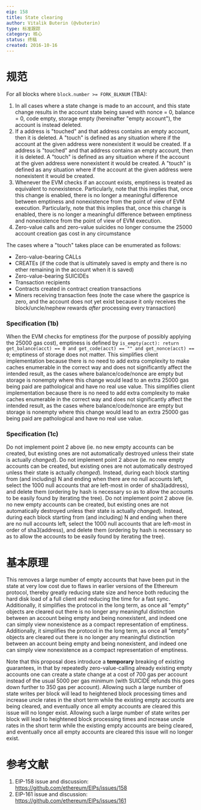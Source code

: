 ```yaml
---
eip: 158
title: State clearing
author: Vitalik Buterin (@vbuterin)
type: 标准跟踪
category: 核心
status: 终稿
created: 2016-10-16
---
```


# 规范

For all blocks where `block.number >= FORK_BLKNUM` (TBA):
1. In all cases where a state change is made to an account, and this state change results in the account state being saved with nonce = 0, balance = 0, code empty, storage empty (hereinafter "empty account"), the account is instead deleted.
2. If a address is "touched" and that address contains an empty account, then it is deleted. A "touch" is defined as any situation where if the account at the given address were nonexistent it would be created. If a address is "touched" and that address contains an empty account, then it is deleted. A "touch" is defined as any situation where if the account at the given address were nonexistent it would be created. A "touch" is defined as any situation where if the account at the given address were nonexistent it would be created.
3. Whenever the EVM checks if an account exists, emptiness is treated as equivalent to nonexistence. Particularly, note that this implies that, once this change is enabled, there is no longer a meaningful difference between emptiness and nonexistence from the point of view of EVM execution. Particularly, note that this implies that, once this change is enabled, there is no longer a meaningful difference between emptiness and nonexistence from the point of view of EVM execution.
4. Zero-value calls and zero-value suicides no longer consume the 25000 account creation gas cost in any circumstance

The cases where a "touch" takes place can be enumerated as follows:
- Zero-value-bearing CALLs
- CREATEs (if the code that is ultimately saved is empty and there is no ether remaining in the account when it is saved)
- Zero-value-bearing SUICIDEs
- Transaction recipients
- Contracts created in contract creation transactions
- Miners receiving transaction fees (note the case where the gasprice is zero, and the account does not yet exist because it only receives the block/uncle/nephew rewards _after_ processing every transaction)
### Specification (1b)

When the EVM checks for emptiness (for the purpose of possibly applying the 25000 gas cost), emptiness is defined by `is_empty(acct): return get_balance(acct) == 0 and get_code(acct) == "" and get_nonce(acct) == 0`; emptiness of storage does not matter. This simplifies client implementation because there is no need to add extra complexity to make caches enumerable in the correct way and does not significantly affect the intended result, as the cases where balance/code/nonce are empty but storage is nonempty where this change would lead to an extra 25000 gas being paid are pathological and have no real use value. This simplifies client implementation because there is no need to add extra complexity to make caches enumerable in the correct way and does not significantly affect the intended result, as the cases where balance/code/nonce are empty but storage is nonempty where this change would lead to an extra 25000 gas being paid are pathological and have no real use value.
### Specification (1c)

Do not implement point 2 above (ie. no new empty accounts can be created, but existing ones are not automatically destroyed unless their state is actually _changed_). Do not implement point 2 above (ie. no new empty accounts can be created, but existing ones are not automatically destroyed unless their state is actually _changed_). Instead, during each block starting from (and including) N and ending when there are no null accounts left, select the 1000 null accounts that are left-most in order of sha3(address), and delete them (ordering by hash is necessary so as to allow the accounts to be easily found by iterating the tree). Do not implement point 2 above (ie. no new empty accounts can be created, but existing ones are not automatically destroyed unless their state is actually _changed_). Instead, during each block starting from (and including) N and ending when there are no null accounts left, select the 1000 null accounts that are left-most in order of sha3(address), and delete them (ordering by hash is necessary so as to allow the accounts to be easily found by iterating the tree).
# 基本原理

This removes a large number of empty accounts that have been put in the state at very low cost due to flaws in earlier versions of the Ethereum protocol, thereby greatly reducing state size and hence both reducing the hard disk load of a full client and reducing the time for a fast sync. Additionally, it simplifies the protocol in the long term, as once all "empty" objects are cleared out there is no longer any meaningful distinction between an account being empty and being nonexistent, and indeed one can simply view nonexistence as a compact representation of emptiness. Additionally, it simplifies the protocol in the long term, as once all "empty" objects are cleared out there is no longer any meaningful distinction between an account being empty and being nonexistent, and indeed one can simply view nonexistence as a compact representation of emptiness.

Note that this proposal does introduce a **temporary** breaking of existing guarantees, in that by repeatedly zero-value-calling already existing empty accounts one can create a state change at a cost of 700 gas per account instead of the usual 5000 per gas minimum (with SUICIDE refunds this goes down further to 350 gas per account). Allowing such a large number of state writes per block will lead to heightened block processing times and increase uncle rates in the short term while the existing empty accounts are being cleared, and eventually once all empty accounts are cleared this issue will no longer exist. Allowing such a large number of state writes per block will lead to heightened block processing times and increase uncle rates in the short term while the existing empty accounts are being cleared, and eventually once all empty accounts are cleared this issue will no longer exist.

# 参考文献

1. EIP-158 issue and discussion: https://github.com/ethereum/EIPs/issues/158
2. EIP-161 issue and discussion: https://github.com/ethereum/EIPs/issues/161
